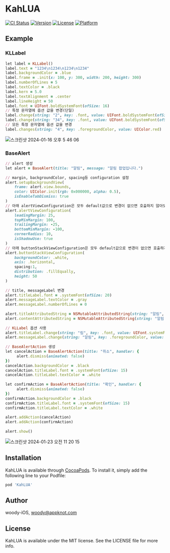 # KahLUA

[![CI Status](https://img.shields.io/travis/woody-iOS/KahLUA.svg?style=flat)](https://travis-ci.org/woody-iOS/KahLUA)
[![Version](https://img.shields.io/cocoapods/v/KahLUA.svg?style=flat)](https://cocoapods.org/pods/KahLUA)
[![License](https://img.shields.io/cocoapods/l/KahLUA.svg?style=flat)](https://cocoapods.org/pods/KahLUA)
[![Platform](https://img.shields.io/cocoapods/p/KahLUA.svg?style=flat)](https://cocoapods.org/pods/KahLUA)

## Example
### KLLabel
```ruby
let label = KLLabel()
label.text = "1234\n1234\n1234\n1234"
label.backgroundColor = .blue
label.frame = .init(x: 100, y: 300, width: 200, height: 300)
label.numberOfLines = 5
label.textColor = .black
label.kern = 5.0
label.textAlignment = .center
label.lineHeight = 50
label.font = UIFont.boldSystemFont(ofSize: 16)
// 특정 문자열에 옵션 값을 변경(단일)
label.change(string: "2", key: .font, value: UIFont.boldSystemFont(ofSize: 24))
label.change(string: "34", key: .font, value: UIFont.boldSystemFont(ofSize: 30))
// 모든 특정 문자열에 옵션 값을 변경
label.changes(string: "4", key: .foregroundColor, value: UIColor.red)
```
![스크린샷 2024-01-16 오후 5 46 06](https://github.com/appknot/KahLUA/assets/59425581/e741dfef-a9be-4a27-b930-c5d71da4dcd2)

### BaseAlert
```ruby
// alert 생성
let alert = BaseAlert(title: "알림", message: "알림 팝업입니다.")
        
// margin, backgroundColor, spacing등 configuration 설정
alert.setupBackgroundView(
    frame: alert.view.bounds,
    color: UIColor.init(rgb: 0x000000, alpha: 0.5),
    isEnableTabDismiss: true
)
// 아래 alertViewConfiguration은 모두 default값으로 변경이 없으면 호출하지 않아도됨.
alert.alertViewConfiguration(
    leadingMargin: 25,
    topMinMargin: 100,
    trailingMargin: -25,
    bottomMinMargin: -100,
    cornerRadius: 10,
    isShadowUse: true
)
// 아래 buttonStackViewConfiguration은 모두 default값으로 변경이 없으면 호출하지 않아도됨.
alert.buttonStackViewConfiguration(
    backgroundColor: .white,
    axis: .horizontal,
    spacing:1,
    distribution: .fillEqually,
    height: 50
)
        
// title, messageLabel 변경
alert.titleLabel.font = .systemFont(ofSize: 20)
alert.messageLabel.textColor = .gray
alert.messageLabel.numberOfLines = 0
        
alert.titleAttributedString = NSMutableAttributedString(string: "알림", attributes: [.foregroundColor: UIColor.red])
alert.contentAttributedString = NSMutableAttributedString(string: "알림 팝업입니다.", attributes: [.foregroundColor: UIColor.blue])
        
// KLLabel 옵션 사용
alert.titleLabel.change(string: "림", key: .font, value: UIFont.systemFont(ofSize: 25))
alert.messageLabel.change(string: "알림", key: .foregroundColor, value: UIColor.black)
        
// BaseAlertAction 생성
let cancelAction = BaseAlertAction(title: "취소", handler: {
     alert.dismiss(animated: false)
})
cancelAction.backgroundColor = .black
cancelAction.titleLabel.font = .systemFont(ofSize: 15)
cancelAction.titleLabel.textColor = .white
        
let confirmAction = BaseAlertAction(title: "확인", handler: {
     alert.dismiss(animated: false)
})
confirmAction.backgroundColor = .black
confirmAction.titleLabel.font = .systemFont(ofSize: 15)
confirmAction.titleLabel.textColor = .white
        
alert.addAction(cancelAction)
alert.addAction(confirmAction)
        
alert.show()
```
![스크린샷 2024-01-23 오전 11 20 15](https://github.com/appknot/KahLUA/assets/59425581/8e114263-21a9-4ecf-92a1-794f9ec9dc48)


## Installation

KahLUA is available through [CocoaPods](https://cocoapods.org). To install
it, simply add the following line to your Podfile:

```ruby
pod 'KahLUA'
```

## Author

woody-iOS, woody@appknot.com

## License

KahLUA is available under the MIT license. See the LICENSE file for more info.

